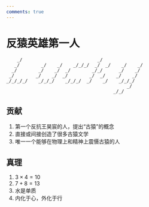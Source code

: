 ```yaml
---
comments: true
---
```


# 反猿英雄第一人
 

```text
    _/                            _/                  
   _/        _/    _/    _/_/_/  _/  _/    _/    _/   
  _/        _/    _/  _/        _/_/      _/    _/    
 _/        _/    _/  _/        _/  _/    _/    _/     
_/_/_/_/    _/_/_/    _/_/_/  _/    _/    _/_/_/      
                                             _/       
                                        _/_/          
```

## 贡献

1. 第一个反抗王昊宸的人，提出“古猿”的概念
2. 直接或间接创造了很多古猿文学
3. 唯一一个能够在物理上和精神上震慑古猿的人


## 真理

1. $3 \times 4 = 10$
2. $7 + 8 = 13$
3. 水是单质
4. 内化于心，外化于行